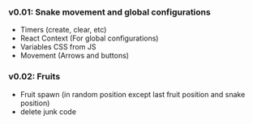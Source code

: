 ### v0.01: Snake movement and global configurations

- Timers (create, clear, etc)
- React Context (For global configurations)
- Variables CSS from JS
- Movement (Arrows and buttons)


### v0.02: Fruits

- Fruit spawn (in random position except last fruit position and snake position)
- delete junk code